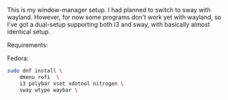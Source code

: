 This is my window-manager setup.
I had planned to switch to sway with wayland. However, for now some programs don't work yet with wayland, so I've got a dual-setup supporting both i3 and sway, with basically almost identical setup.





Requirements:

Fedora:
```bash
sudo dnf install \
	dmenu rofi  \
	i3 polybar xset xdotool nitrogen \
	sway wtype waybar \
```

